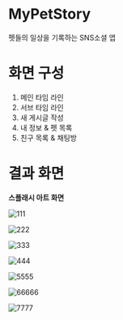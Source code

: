 # MyPetStory
펫들의 일상을 기록하는 SNS소셜 앱

# 화면 구성
1. 메인 타임 라인
2. 서브 타임 라인
3. 새 게시글 작성
4. 내 정보 & 펫 목록
5. 친구 목록 & 채팅방

# 결과 화면

**스플래시 아트 화면**  

![111](https://user-images.githubusercontent.com/98893006/168512567-52c8b59a-36d3-4211-a840-57a178c96b9f.png)

![222](https://user-images.githubusercontent.com/98893006/168512575-4e04f8a2-dd29-40ac-be94-80a66e209e8c.png)

![333](https://user-images.githubusercontent.com/98893006/168512585-2ac018c7-9a06-471c-80b2-77aa771d4342.png)

![444](https://user-images.githubusercontent.com/98893006/168512600-579fd465-bb1e-46d1-b599-eb08c1de1e35.png)

![5555](https://user-images.githubusercontent.com/98893006/168512615-4017abed-20b7-4ee0-a603-798d527a990b.png)

![66666](https://user-images.githubusercontent.com/98893006/168512621-e6bb852a-2593-4a6f-8af7-031b789d4664.png)

![7777](https://user-images.githubusercontent.com/98893006/168512632-01b7e9e0-fc5f-4efd-996e-7693a3284f29.png)
